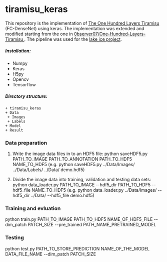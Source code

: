 # tiramisu_keras
This repository is the implementation of [The One Hundred Layers Tiramisu](https://arxiv.org/abs/1611.09326) (FC-DenseNet) using keras. The implementation was extended and modified starting from the one in [0bserver07/One-Hundred-Layers-Tiramisu
](https://github.com/0bserver07/One-Hundred-Layers-Tiramisu). The pipeline was used for the [lake ice project](https://prs.igp.ethz.ch/research/completed_projects/integrated-monitoring-of-ice-in-selected-swiss-lakes.html). 

##### Installation:
- Numpy
- Keras
- H5py
- Opencv
- Tensorflow

##### Directory structure:
    + tiramisu_keras
    + Data
     + Images
     + Labels
    + Model
    + Result

### Data preparation
1. Write the image data files in to an HDF5 file: 
python saveHDF5.py PATH_TO_IMAGE PATH_TO_ANNOTATION PATH_TO_HDF5 NAME_TO_HDF5
(e.g. python saveHDF5.py ../Data/Images/ ../Data/Labels/ ../Data/ demo.hdf5)

2. Divide the image data into training, validation and testing data sets:
python data_loader.py PATH_TO_IMAGE --hdf5_dir PATH_TO_HDF5 --hdf5_file NAME_TO_HDF5
(e.g. python data_loader.py ../Data/Images/ --hdf5_dir ../Data/ --hdf5_file demo.hdf5)

### Training and evluation
python train.py PATH_TO_IMAGE PATH_TO_HDF5 NAME_OF_HDF5_FILE --dim_patch PATCH_SIZE --pre_trained PATH_NAME_PRETRAINED_MODEL

### Testing
python test.py PATH_TO_STORE_PREDICTION NAME_OF_THE_MODEL DATA_FILE_NAME --dim_patch PATCH_SIZE
